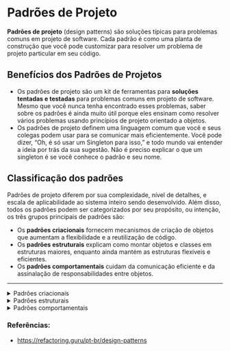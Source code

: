 # Padrões de Projeto

**Padrões de projeto** (design patterns) são soluções típicas para problemas comuns em projeto de software. Cada padrão é como uma planta de construção que você pode customizar para resolver um problema de projeto particular em seu código.

## Benefícios dos Padrões de Projetos

-   Os padrões de projeto são um kit de ferramentas para  **soluções tentadas e testadas**  para problemas comuns em projeto de software. Mesmo que você nunca tenha encontrado esses problemas, saber sobre os padrões é ainda muito útil porque eles ensinam como resolver vários problemas usando princípios de projeto orientado a objetos.
-   Os padrões de projeto definem uma linguagem comum que você e seus colegas podem usar para se comunicar mais eficientemente. Você pode dizer, “Oh, é só usar um Singleton para isso,” e todo mundo vai entender a ideia por trás da sua sugestão. Não é preciso explicar o que um singleton é se você conhece o padrão e seu nome.

## Classificação dos padrões

Padrões de projeto diferem por sua complexidade, nível de detalhes, e escala de aplicabilidade ao sistema inteiro sendo desenvolvido. Além disso, todos os padrões podem ser categorizados por seu propósito, ou intenção, os três grupos principais de padrões são:

-   Os  **padrões criacionais**  fornecem mecanismos de criação de objetos que aumentam a flexibilidade e a reutilização de código.
-   Os  **padrões estruturais**  explicam como montar objetos e classes em estruturas maiores, enquanto ainda mantém as estruturas flexíveis e eficientes.
-   Os  **padrões comportamentais**  cuidam da comunicação eficiente e da assinalação de responsabilidades entre objetos.

----

<details>
  <summary>Padrões criacionais</summary>
  
  # Factory Method
  
  O Factory Method é um padrão criacional de projeto que fornece uma interface para criar objetos em uma superclasse, mas permite que as subclasses alterem o tipo de objetos que serão criados.
  
  ![](https://refactoring.guru/images/patterns/content/factory-method/factory-method-pt-br-2x.png#gh-light-mode-only)

  ## Problema / Motivação

  Imagine que você está criando uma aplicação de gerenciamento de logística. A primeira versão da sua aplicação pode lidar apenas com o transporte de caminhões, portanto a maior parte do seu código fica dentro da classe Caminhão.

Depois de um tempo, sua aplicação se torna bastante popular. Todos os dias você recebe dezenas de solicitações de empresas de transporte marítimo para incorporar a logística marítima na aplicação.
  
  ![](https://refactoring.guru/images/patterns/diagrams/factory-method/problem1-pt-br-2x.png#gh-light-mode-only)
  
  Boa notícia, certo? Mas e o código? Atualmente, a maior parte do seu código é acoplada à classe **Caminhão**. Adicionar **Navio** à aplicação exigiria alterações em toda a base de código. Além disso, se mais tarde você decidir adicionar outro tipo de transporte à aplicação, provavelmente precisará fazer todas essas alterações novamente.

Como resultado, você terá um código bastante sujo, repleto de condicionais que alteram o comportamento da aplicação, dependendo da classe de objetos de transporte.

  ## Solução

  O padrão Factory Method sugere que você substitua chamadas diretas de construção de objetos por chamadas para um método **fábrica** especial, os objetos retornados desse método  geralmente são chamados de **produtos**.
  Com isso, podemos sobrescrever o método fábrica em uma subclasse e alterar a classe de produtos que estão sendo criados pelo método. Porém, há uma pequena limitação: as subclasses só podem retornar tipos diferentes de produtos se esses produtos tiverem uma classe ou interface base em comum. Além disso, o método fábrica na classe base deve ter seu tipo de retorno declarado como essa interface.

  ![](https://refactoring.guru/images/patterns/diagrams/factory-method/structure.png)

  O código que usa o método fábrica (geralmente chamado de código cliente) não vê diferença entre os produtos reais retornados por várias subclasses. O cliente trata todos os produtos como um Transporte abstrato. O cliente sabe que todos os objetos de transporte devem ter o método entregar, mas como exatamente ele funciona não é importante para o cliente.

  ## Quando devemos aplicar?

  - O Factory Method deve ser usado quando não se sabe a priori os tipos e dependências exatas dos objetos com os quais seu código deve funcionar.

  - Também é indicado usar o Factory Method quando desejar fornecer aos usuários da sua biblioteca ou framework uma maneira de estender seus componentes internos.

  - Busca de uma melhor qualidade de código. 
  
</details>

<details>
  <summary>Padrões estruturais</summary>

  # Adapter
  O Adapter é um padrão de projeto estrutural que permite objetos com interfaces incompatíveis colaborarem entre si. Ou seja, como o nome propõe o Adapter ele funciona como um adaptador.

  ![](https://refactoring.guru/images/patterns/content/adapter/adapter-pt-br.png?id=05f144d30c63000fbe59e09f29bb488d)

  ## Problema / Motivação

  Imagine que você está criando uma aplicação de monitoramento do mercado de ações da bolsa. A aplicação baixa os dados das ações de múltiplas fontes em formato XML e então mostra gráficos e diagramas para o usuário.

Em algum ponto, você decide melhorar a aplicação ao integrar uma biblioteca de análise de terceiros. Porém, a biblioteca só trabalha com dados em formato JSON.
  
  ![](https://user-images.githubusercontent.com/26224729/167524439-ff77290b-fcd1-44fc-8c77-b37820834820.png)

  Você não pode usar a biblioteca “como ela está” porque ela espera os dados em um formato que é incompatível com sua aplicação.

  ## Solução

  Ele é um objeto especial que converte a interface de um objeto para que outro objeto possa entendê-lo.

  1) O adaptador obtém uma interface, compatível com um dos objetos existentes.
  2) Usando essa interface, o objeto existente pode chamar os métodos do adaptador com segurança.
  3) Ao receber a chamada, o adaptador passa o pedido para o segundo objeto, mas em um formato e ordem que o segundo objeto espera.

  ![](https://refactoring.guru/images/patterns/diagrams/adapter/solution-pt-br.png?id=ffe986cb8e979f54610072f35928d04e)

  Exemplo para compreender melhor o Adapter

  ![](https://refactoring.guru/images/patterns/content/adapter/adapter-comic-1-pt-br.png?id=a33f9306db5a3932525827fe93a9676a)

  ## Quando devemos aplicar?
  quando?

  - Utilize a classe Adaptador quando você quer usar uma classe existente, mas sua interface não for compatível com o resto do seu código.

</details>

<details>
  <summary>Padrões comportamentais</summary>
  
  # Observer
  
  O Observer é um padrão de projeto comportamental que permite que você defina um mecanismo de assinatura para notificar múltiplos objetos sobre quaisquer eventos que aconteçam com o objeto que eles estão observando.
  
  ![](https://refactoring.guru/images/patterns/content/observer/observer.png?id=6088e31e1b0d4a417506a66614dcf065)

  ## Problema / Motivação

  Imagine que você tem dois tipos de objetos: um Cliente e uma Loja. O cliente está muito interessado em uma marca particular de um produto (digamos que seja um novo modelo de iPhone) que logo deverá estar disponível na loja.

O cliente pode visitar a loja todos os dias e checar a disponibilidade do produto. Mas enquanto o produto ainda está a caminho, a maioria desses visitas serão em vão.
  
  ![](https://refactoring.guru/images/patterns/content/observer/observer-comic-1-pt-br.png?id=adfe141b54d9d26143d611158896597b)
  
  Por outro lado, a loja poderia mandar milhares de emails (que poderiam ser considerados como spam) para todos os clientes cada vez que um novo produto se torna disponível. Isso salvaria alguns clientes de incontáveis viagens até a loja. Porém, ao mesmo tempo, irritaria outros clientes que não estão interessados em novos produtos.

Parece que temos um conflito. Ou o cliente gasta tempo verificando a disponibilidade do produto ou a loja gasta recursos notificando os clientes errados.

  ## Solução

  Um determinado objeto notificará outros objetos sobre as mudanças em seu estado, sendo chamado de *sujeito* ou *publicador*.
  O padrão Observer sugere um mecanismo para assinar ou cancelar um publicador, sendo construído da seguinte forma:
  1) uma lista para armazenar os assinantes
  2) métodos públicos que permitem adicionar ou remover da lista.

  ![](https://refactoring.guru/images/patterns/diagrams/observer/solution1-pt-br.png)

  Agora, sempre que um evento importante acontece com o publicador, ele passa para seus assinantes e chama um método específico 
  de notificação em seus objetos.

  Todos os assinantes devem implementar a mesma interface, para que o publicador comunique-se com eles apenas através daquela interface.

  ![](https://refactoring.guru/images/patterns/diagrams/observer/structure.png)

  **Analogia com a realidade**

  Se você assinar um jornal ou uma revista, você não vai mais precisar ir até a banca e ver se a próxima edição está disponível. 
  Ao invés disso a editora manda novas edições diretamente para sua caixa de correio após a publicação.

  ![](https://refactoring.guru/images/patterns/content/observer/observer-comic-2-pt-br.png)

  ## Quando devemos aplicar?
  
  - Utilize o padrão Observer quando mudanças no estado de um objeto podem precisar mudar outros objetos, e o atual conjunto de objetos é desconhecido de antemão ou muda dinamicamente.
  - Utilize o padrão quando alguns objetos em sua aplicação devem observar outros, mas apenas por um tempo limitado ou em casos específicos.

  ## Prós e Contras

  Prós

  - Princípio aberto/fechado. Você pode introduzir novas classes assinantes sem ter que mudar o código da publicadora.
  
  - Você pode estabelecer relações entre objetos durante a execução.

  - Facilidade em tornar funcionalidades assíncronas

  Contras 

  - Assinantes são notificados em ordem aleatória

  # Visitor
  
  O Visitor é um padrão de projeto comportamental que permite que você separe algoritmos dos objetos nos quais eles operam.

  ## Problema / Motivação

  Imagine que sua equipe desenvolve uma aplicação que funciona com informações geográficas estruturadas em um grafo. Cada vértice do gráfico pode representar uma entidade complexa como uma cidade, mas também coisas mais granulares como indústrias, lugares turísticos, etc. Os vértices estão conectados entre si se há uma estrada entre os objetos reais que eles representam. Por debaixo dos panos, cada tipo de vértice é representado por sua própria classe, enquanto que cada vértice específico é um objeto.
  
  ![](https://refactoring.guru/images/patterns/diagrams/visitor/problem1.png?id=e7076532da1e936f3519c63270da8454)
  
  - Em algum momento você tem uma tarefa de implementar a exportação do grafo para o formato XML.
  - Adicionar um método de exportação para cada classe nó e então uma alavancagem recursiva para ir a cada nó do grafo, executando o método de exportação.
  - A solução foi simples e elegante: graças ao polimorfismo, você não estava acoplando o código que chamava o método de exportação com as classes concretas dos nós.
  
  ![](https://refactoring.guru/images/patterns/diagrams/visitor/problem2-pt-br.png?id=d9e4c49f761f851a6139a4b65df1a217)
  
  - Faria sentido ter um código de exportação XML dentro das classes nó?
  - O trabalho primário dessas classes era trabalhar com dados geográficos. O comportamento de exportação XML ficaria estranho ali.
  - E se fosse solicitado que os dados também fossem exportados para Json?

  ## Solução

  O padrão Visitor sugere que você coloque o novo comportamento em uma classe separada chamada **visitante**, 
  ao invés de tentar integrá-lo em classes já existentes. O objeto original que teve que fazer o 
  comportamento é agora passado para um dos métodos da visitante como um argumento, desde que o método 
  acesse todos os dados necessários contidos dentro do objeto.

  Com isso, a classe **visitante** deve definir um conjunto de métodos, cada um capaz de receber argumentos 
  de diferentes tipos. Esses métodos têm diferentes assinaturas, então não podemos usar o *polimorfismo*. 
  Para escolher um método visitante apropriado que seja capaz de processar um dado objeto, devemos 
  checar a classe dele.

  O padrão Visitor usa uma técnica chamada **Double Dispatch**, que ajuda a executar o método apropriado 
  de um objeto sem precisarmos de condicionais pesadas.

  ![](https://refactoring.guru/images/patterns/diagrams/visitor/structure-pt-br.png)

  ![](https://refactoring.guru/images/patterns/diagrams/visitor/example.png)

  ## Quando devemos aplicar?
  
  Quando?...
  
</details>


### Referências:

- https://refactoring.guru/pt-br/design-patterns
